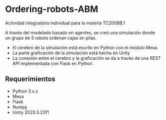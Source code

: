 # Ordering-robots-ABM
Actividad integradora individual para la materia TC2008B.1

A través del modelado basado en agentes, se creó una simulación donde un grupo de 5 robots ordenan cajas en pilas.

- El cerebro de la simulación está escrito en Python con el módulo Mesa
- La parte graficación de la simulación está hecha en Unity
- La conexión entre el cerebro y la graficación se da a través de una REST API implementada con Flask en Python.

## Requerimientos
- Python 3.x.x
- Mesa
- Flask
- Numpy
- Unity 2020.3.23f1
